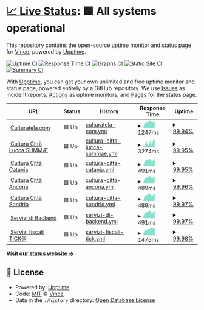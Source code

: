 # [📈 Live Status](https://VinceHpa.github.io/status-page): <!--live status--> **🟩 All systems operational**

This repository contains the open-source uptime monitor and status page for [Vince](www.thehpaworld.com), powered by [Upptime](https://github.com/upptime/upptime).

[![Uptime CI](https://github.com/VinceHpa/status-page/workflows/Uptime%20CI/badge.svg)](https://github.com/VinceHpa/status-page/actions?query=workflow%3A%22Uptime+CI%22)
[![Response Time CI](https://github.com/VinceHpa/status-page/workflows/Response%20Time%20CI/badge.svg)](https://github.com/VinceHpa/status-page/actions?query=workflow%3A%22Response+Time+CI%22)
[![Graphs CI](https://github.com/VinceHpa/status-page/workflows/Graphs%20CI/badge.svg)](https://github.com/VinceHpa/status-page/actions?query=workflow%3A%22Graphs+CI%22)
[![Static Site CI](https://github.com/VinceHpa/status-page/workflows/Static%20Site%20CI/badge.svg)](https://github.com/VinceHpa/status-page/actions?query=workflow%3A%22Static+Site+CI%22)
[![Summary CI](https://github.com/VinceHpa/status-page/workflows/Summary%20CI/badge.svg)](https://github.com/VinceHpa/status-page/actions?query=workflow%3A%22Summary+CI%22)

With [Upptime](https://upptime.js.org), you can get your own unlimited and free uptime monitor and status page, powered entirely by a GitHub repository. We use [Issues](https://github.com/VinceHpa/status-page/issues) as incident reports, [Actions](https://github.com/VinceHpa/status-page/actions) as uptime monitors, and [Pages](https://VinceHpa.github.io/status-page) for the status page.

<!--start: status pages-->
<!-- This summary is generated by Upptime (https://github.com/upptime/upptime) -->
<!-- Do not edit this manually, your changes will be overwritten -->
<!-- prettier-ignore -->
| URL | Status | History | Response Time | Uptime |
| --- | ------ | ------- | ------------- | ------ |
| <img alt="" src="https://icons.duckduckgo.com/ip3/app.culturatela.it.ico" height="13"> [Culturatela.com](https://app.culturatela.it) | 🟩 Up | [culturatela-com.yml](https://github.com/VinceHpa/status-page/commits/HEAD/history/culturatela-com.yml) | <details><summary><img alt="Response time graph" src="./graphs/culturatela-com/response-time-week.png" height="20"> 1247ms</summary><br><a href="https://VinceHpa.github.io/status-page/history/culturatela-com"><img alt="Response time 1174" src="https://img.shields.io/endpoint?url=https%3A%2F%2Fraw.githubusercontent.com%2FVinceHpa%2Fstatus-page%2FHEAD%2Fapi%2Fculturatela-com%2Fresponse-time.json"></a><br><a href="https://VinceHpa.github.io/status-page/history/culturatela-com"><img alt="24-hour response time 1324" src="https://img.shields.io/endpoint?url=https%3A%2F%2Fraw.githubusercontent.com%2FVinceHpa%2Fstatus-page%2FHEAD%2Fapi%2Fculturatela-com%2Fresponse-time-day.json"></a><br><a href="https://VinceHpa.github.io/status-page/history/culturatela-com"><img alt="7-day response time 1247" src="https://img.shields.io/endpoint?url=https%3A%2F%2Fraw.githubusercontent.com%2FVinceHpa%2Fstatus-page%2FHEAD%2Fapi%2Fculturatela-com%2Fresponse-time-week.json"></a><br><a href="https://VinceHpa.github.io/status-page/history/culturatela-com"><img alt="30-day response time 1174" src="https://img.shields.io/endpoint?url=https%3A%2F%2Fraw.githubusercontent.com%2FVinceHpa%2Fstatus-page%2FHEAD%2Fapi%2Fculturatela-com%2Fresponse-time-month.json"></a><br><a href="https://VinceHpa.github.io/status-page/history/culturatela-com"><img alt="1-year response time 1174" src="https://img.shields.io/endpoint?url=https%3A%2F%2Fraw.githubusercontent.com%2FVinceHpa%2Fstatus-page%2FHEAD%2Fapi%2Fculturatela-com%2Fresponse-time-year.json"></a></details> | <details><summary><a href="https://VinceHpa.github.io/status-page/history/culturatela-com">99.94%</a></summary><a href="https://VinceHpa.github.io/status-page/history/culturatela-com"><img alt="All-time uptime 98.79%" src="https://img.shields.io/endpoint?url=https%3A%2F%2Fraw.githubusercontent.com%2FVinceHpa%2Fstatus-page%2FHEAD%2Fapi%2Fculturatela-com%2Fuptime.json"></a><br><a href="https://VinceHpa.github.io/status-page/history/culturatela-com"><img alt="24-hour uptime 100.00%" src="https://img.shields.io/endpoint?url=https%3A%2F%2Fraw.githubusercontent.com%2FVinceHpa%2Fstatus-page%2FHEAD%2Fapi%2Fculturatela-com%2Fuptime-day.json"></a><br><a href="https://VinceHpa.github.io/status-page/history/culturatela-com"><img alt="7-day uptime 99.94%" src="https://img.shields.io/endpoint?url=https%3A%2F%2Fraw.githubusercontent.com%2FVinceHpa%2Fstatus-page%2FHEAD%2Fapi%2Fculturatela-com%2Fuptime-week.json"></a><br><a href="https://VinceHpa.github.io/status-page/history/culturatela-com"><img alt="30-day uptime 98.79%" src="https://img.shields.io/endpoint?url=https%3A%2F%2Fraw.githubusercontent.com%2FVinceHpa%2Fstatus-page%2FHEAD%2Fapi%2Fculturatela-com%2Fuptime-month.json"></a><br><a href="https://VinceHpa.github.io/status-page/history/culturatela-com"><img alt="1-year uptime 98.79%" src="https://img.shields.io/endpoint?url=https%3A%2F%2Fraw.githubusercontent.com%2FVinceHpa%2Fstatus-page%2FHEAD%2Fapi%2Fculturatela-com%2Fuptime-year.json"></a></details>
| <img alt="" src="https://icons.duckduckgo.com/ip3/cultura.comune.lucca.it.ico" height="13"> [Cultura Città Lucca SUMMÆ](https://cultura.comune.lucca.it) | 🟩 Up | [cultura-citta-lucca-summae.yml](https://github.com/VinceHpa/status-page/commits/HEAD/history/cultura-citta-lucca-summae.yml) | <details><summary><img alt="Response time graph" src="./graphs/cultura-citta-lucca-summae/response-time-week.png" height="20"> 3274ms</summary><br><a href="https://VinceHpa.github.io/status-page/history/cultura-citta-lucca-summae"><img alt="Response time 2182" src="https://img.shields.io/endpoint?url=https%3A%2F%2Fraw.githubusercontent.com%2FVinceHpa%2Fstatus-page%2FHEAD%2Fapi%2Fcultura-citta-lucca-summae%2Fresponse-time.json"></a><br><a href="https://VinceHpa.github.io/status-page/history/cultura-citta-lucca-summae"><img alt="24-hour response time 5607" src="https://img.shields.io/endpoint?url=https%3A%2F%2Fraw.githubusercontent.com%2FVinceHpa%2Fstatus-page%2FHEAD%2Fapi%2Fcultura-citta-lucca-summae%2Fresponse-time-day.json"></a><br><a href="https://VinceHpa.github.io/status-page/history/cultura-citta-lucca-summae"><img alt="7-day response time 3274" src="https://img.shields.io/endpoint?url=https%3A%2F%2Fraw.githubusercontent.com%2FVinceHpa%2Fstatus-page%2FHEAD%2Fapi%2Fcultura-citta-lucca-summae%2Fresponse-time-week.json"></a><br><a href="https://VinceHpa.github.io/status-page/history/cultura-citta-lucca-summae"><img alt="30-day response time 2182" src="https://img.shields.io/endpoint?url=https%3A%2F%2Fraw.githubusercontent.com%2FVinceHpa%2Fstatus-page%2FHEAD%2Fapi%2Fcultura-citta-lucca-summae%2Fresponse-time-month.json"></a><br><a href="https://VinceHpa.github.io/status-page/history/cultura-citta-lucca-summae"><img alt="1-year response time 2182" src="https://img.shields.io/endpoint?url=https%3A%2F%2Fraw.githubusercontent.com%2FVinceHpa%2Fstatus-page%2FHEAD%2Fapi%2Fcultura-citta-lucca-summae%2Fresponse-time-year.json"></a></details> | <details><summary><a href="https://VinceHpa.github.io/status-page/history/cultura-citta-lucca-summae">99.95%</a></summary><a href="https://VinceHpa.github.io/status-page/history/cultura-citta-lucca-summae"><img alt="All-time uptime 98.78%" src="https://img.shields.io/endpoint?url=https%3A%2F%2Fraw.githubusercontent.com%2FVinceHpa%2Fstatus-page%2FHEAD%2Fapi%2Fcultura-citta-lucca-summae%2Fuptime.json"></a><br><a href="https://VinceHpa.github.io/status-page/history/cultura-citta-lucca-summae"><img alt="24-hour uptime 100.00%" src="https://img.shields.io/endpoint?url=https%3A%2F%2Fraw.githubusercontent.com%2FVinceHpa%2Fstatus-page%2FHEAD%2Fapi%2Fcultura-citta-lucca-summae%2Fuptime-day.json"></a><br><a href="https://VinceHpa.github.io/status-page/history/cultura-citta-lucca-summae"><img alt="7-day uptime 99.95%" src="https://img.shields.io/endpoint?url=https%3A%2F%2Fraw.githubusercontent.com%2FVinceHpa%2Fstatus-page%2FHEAD%2Fapi%2Fcultura-citta-lucca-summae%2Fuptime-week.json"></a><br><a href="https://VinceHpa.github.io/status-page/history/cultura-citta-lucca-summae"><img alt="30-day uptime 98.78%" src="https://img.shields.io/endpoint?url=https%3A%2F%2Fraw.githubusercontent.com%2FVinceHpa%2Fstatus-page%2FHEAD%2Fapi%2Fcultura-citta-lucca-summae%2Fuptime-month.json"></a><br><a href="https://VinceHpa.github.io/status-page/history/cultura-citta-lucca-summae"><img alt="1-year uptime 98.78%" src="https://img.shields.io/endpoint?url=https%3A%2F%2Fraw.githubusercontent.com%2FVinceHpa%2Fstatus-page%2FHEAD%2Fapi%2Fcultura-citta-lucca-summae%2Fuptime-year.json"></a></details>
| <img alt="" src="https://icons.duckduckgo.com/ip3/app.culturatela.it.ico" height="13"> [Cultura Città Catania](https://app.culturatela.it) | 🟩 Up | [cultura-citta-catania.yml](https://github.com/VinceHpa/status-page/commits/HEAD/history/cultura-citta-catania.yml) | <details><summary><img alt="Response time graph" src="./graphs/cultura-citta-catania/response-time-week.png" height="20"> 491ms</summary><br><a href="https://VinceHpa.github.io/status-page/history/cultura-citta-catania"><img alt="Response time 462" src="https://img.shields.io/endpoint?url=https%3A%2F%2Fraw.githubusercontent.com%2FVinceHpa%2Fstatus-page%2FHEAD%2Fapi%2Fcultura-citta-catania%2Fresponse-time.json"></a><br><a href="https://VinceHpa.github.io/status-page/history/cultura-citta-catania"><img alt="24-hour response time 581" src="https://img.shields.io/endpoint?url=https%3A%2F%2Fraw.githubusercontent.com%2FVinceHpa%2Fstatus-page%2FHEAD%2Fapi%2Fcultura-citta-catania%2Fresponse-time-day.json"></a><br><a href="https://VinceHpa.github.io/status-page/history/cultura-citta-catania"><img alt="7-day response time 491" src="https://img.shields.io/endpoint?url=https%3A%2F%2Fraw.githubusercontent.com%2FVinceHpa%2Fstatus-page%2FHEAD%2Fapi%2Fcultura-citta-catania%2Fresponse-time-week.json"></a><br><a href="https://VinceHpa.github.io/status-page/history/cultura-citta-catania"><img alt="30-day response time 462" src="https://img.shields.io/endpoint?url=https%3A%2F%2Fraw.githubusercontent.com%2FVinceHpa%2Fstatus-page%2FHEAD%2Fapi%2Fcultura-citta-catania%2Fresponse-time-month.json"></a><br><a href="https://VinceHpa.github.io/status-page/history/cultura-citta-catania"><img alt="1-year response time 462" src="https://img.shields.io/endpoint?url=https%3A%2F%2Fraw.githubusercontent.com%2FVinceHpa%2Fstatus-page%2FHEAD%2Fapi%2Fcultura-citta-catania%2Fresponse-time-year.json"></a></details> | <details><summary><a href="https://VinceHpa.github.io/status-page/history/cultura-citta-catania">99.95%</a></summary><a href="https://VinceHpa.github.io/status-page/history/cultura-citta-catania"><img alt="All-time uptime 98.78%" src="https://img.shields.io/endpoint?url=https%3A%2F%2Fraw.githubusercontent.com%2FVinceHpa%2Fstatus-page%2FHEAD%2Fapi%2Fcultura-citta-catania%2Fuptime.json"></a><br><a href="https://VinceHpa.github.io/status-page/history/cultura-citta-catania"><img alt="24-hour uptime 100.00%" src="https://img.shields.io/endpoint?url=https%3A%2F%2Fraw.githubusercontent.com%2FVinceHpa%2Fstatus-page%2FHEAD%2Fapi%2Fcultura-citta-catania%2Fuptime-day.json"></a><br><a href="https://VinceHpa.github.io/status-page/history/cultura-citta-catania"><img alt="7-day uptime 99.95%" src="https://img.shields.io/endpoint?url=https%3A%2F%2Fraw.githubusercontent.com%2FVinceHpa%2Fstatus-page%2FHEAD%2Fapi%2Fcultura-citta-catania%2Fuptime-week.json"></a><br><a href="https://VinceHpa.github.io/status-page/history/cultura-citta-catania"><img alt="30-day uptime 98.78%" src="https://img.shields.io/endpoint?url=https%3A%2F%2Fraw.githubusercontent.com%2FVinceHpa%2Fstatus-page%2FHEAD%2Fapi%2Fcultura-citta-catania%2Fuptime-month.json"></a><br><a href="https://VinceHpa.github.io/status-page/history/cultura-citta-catania"><img alt="1-year uptime 98.78%" src="https://img.shields.io/endpoint?url=https%3A%2F%2Fraw.githubusercontent.com%2FVinceHpa%2Fstatus-page%2FHEAD%2Fapi%2Fcultura-citta-catania%2Fuptime-year.json"></a></details>
| <img alt="" src="https://icons.duckduckgo.com/ip3/app.culturatela.it.ico" height="13"> [Cultura Città Ancona](https://app.culturatela.it) | 🟩 Up | [cultura-citta-ancona.yml](https://github.com/VinceHpa/status-page/commits/HEAD/history/cultura-citta-ancona.yml) | <details><summary><img alt="Response time graph" src="./graphs/cultura-citta-ancona/response-time-week.png" height="20"> 489ms</summary><br><a href="https://VinceHpa.github.io/status-page/history/cultura-citta-ancona"><img alt="Response time 460" src="https://img.shields.io/endpoint?url=https%3A%2F%2Fraw.githubusercontent.com%2FVinceHpa%2Fstatus-page%2FHEAD%2Fapi%2Fcultura-citta-ancona%2Fresponse-time.json"></a><br><a href="https://VinceHpa.github.io/status-page/history/cultura-citta-ancona"><img alt="24-hour response time 570" src="https://img.shields.io/endpoint?url=https%3A%2F%2Fraw.githubusercontent.com%2FVinceHpa%2Fstatus-page%2FHEAD%2Fapi%2Fcultura-citta-ancona%2Fresponse-time-day.json"></a><br><a href="https://VinceHpa.github.io/status-page/history/cultura-citta-ancona"><img alt="7-day response time 489" src="https://img.shields.io/endpoint?url=https%3A%2F%2Fraw.githubusercontent.com%2FVinceHpa%2Fstatus-page%2FHEAD%2Fapi%2Fcultura-citta-ancona%2Fresponse-time-week.json"></a><br><a href="https://VinceHpa.github.io/status-page/history/cultura-citta-ancona"><img alt="30-day response time 460" src="https://img.shields.io/endpoint?url=https%3A%2F%2Fraw.githubusercontent.com%2FVinceHpa%2Fstatus-page%2FHEAD%2Fapi%2Fcultura-citta-ancona%2Fresponse-time-month.json"></a><br><a href="https://VinceHpa.github.io/status-page/history/cultura-citta-ancona"><img alt="1-year response time 460" src="https://img.shields.io/endpoint?url=https%3A%2F%2Fraw.githubusercontent.com%2FVinceHpa%2Fstatus-page%2FHEAD%2Fapi%2Fcultura-citta-ancona%2Fresponse-time-year.json"></a></details> | <details><summary><a href="https://VinceHpa.github.io/status-page/history/cultura-citta-ancona">99.96%</a></summary><a href="https://VinceHpa.github.io/status-page/history/cultura-citta-ancona"><img alt="All-time uptime 98.79%" src="https://img.shields.io/endpoint?url=https%3A%2F%2Fraw.githubusercontent.com%2FVinceHpa%2Fstatus-page%2FHEAD%2Fapi%2Fcultura-citta-ancona%2Fuptime.json"></a><br><a href="https://VinceHpa.github.io/status-page/history/cultura-citta-ancona"><img alt="24-hour uptime 100.00%" src="https://img.shields.io/endpoint?url=https%3A%2F%2Fraw.githubusercontent.com%2FVinceHpa%2Fstatus-page%2FHEAD%2Fapi%2Fcultura-citta-ancona%2Fuptime-day.json"></a><br><a href="https://VinceHpa.github.io/status-page/history/cultura-citta-ancona"><img alt="7-day uptime 99.96%" src="https://img.shields.io/endpoint?url=https%3A%2F%2Fraw.githubusercontent.com%2FVinceHpa%2Fstatus-page%2FHEAD%2Fapi%2Fcultura-citta-ancona%2Fuptime-week.json"></a><br><a href="https://VinceHpa.github.io/status-page/history/cultura-citta-ancona"><img alt="30-day uptime 98.79%" src="https://img.shields.io/endpoint?url=https%3A%2F%2Fraw.githubusercontent.com%2FVinceHpa%2Fstatus-page%2FHEAD%2Fapi%2Fcultura-citta-ancona%2Fuptime-month.json"></a><br><a href="https://VinceHpa.github.io/status-page/history/cultura-citta-ancona"><img alt="1-year uptime 98.79%" src="https://img.shields.io/endpoint?url=https%3A%2F%2Fraw.githubusercontent.com%2FVinceHpa%2Fstatus-page%2FHEAD%2Fapi%2Fcultura-citta-ancona%2Fuptime-year.json"></a></details>
| <img alt="" src="https://icons.duckduckgo.com/ip3/app.culturatela.it.ico" height="13"> [Cultura Città Sondrio](https://app.culturatela.it) | 🟩 Up | [cultura-citta-sondrio.yml](https://github.com/VinceHpa/status-page/commits/HEAD/history/cultura-citta-sondrio.yml) | <details><summary><img alt="Response time graph" src="./graphs/cultura-citta-sondrio/response-time-week.png" height="20"> 489ms</summary><br><a href="https://VinceHpa.github.io/status-page/history/cultura-citta-sondrio"><img alt="Response time 454" src="https://img.shields.io/endpoint?url=https%3A%2F%2Fraw.githubusercontent.com%2FVinceHpa%2Fstatus-page%2FHEAD%2Fapi%2Fcultura-citta-sondrio%2Fresponse-time.json"></a><br><a href="https://VinceHpa.github.io/status-page/history/cultura-citta-sondrio"><img alt="24-hour response time 571" src="https://img.shields.io/endpoint?url=https%3A%2F%2Fraw.githubusercontent.com%2FVinceHpa%2Fstatus-page%2FHEAD%2Fapi%2Fcultura-citta-sondrio%2Fresponse-time-day.json"></a><br><a href="https://VinceHpa.github.io/status-page/history/cultura-citta-sondrio"><img alt="7-day response time 489" src="https://img.shields.io/endpoint?url=https%3A%2F%2Fraw.githubusercontent.com%2FVinceHpa%2Fstatus-page%2FHEAD%2Fapi%2Fcultura-citta-sondrio%2Fresponse-time-week.json"></a><br><a href="https://VinceHpa.github.io/status-page/history/cultura-citta-sondrio"><img alt="30-day response time 454" src="https://img.shields.io/endpoint?url=https%3A%2F%2Fraw.githubusercontent.com%2FVinceHpa%2Fstatus-page%2FHEAD%2Fapi%2Fcultura-citta-sondrio%2Fresponse-time-month.json"></a><br><a href="https://VinceHpa.github.io/status-page/history/cultura-citta-sondrio"><img alt="1-year response time 454" src="https://img.shields.io/endpoint?url=https%3A%2F%2Fraw.githubusercontent.com%2FVinceHpa%2Fstatus-page%2FHEAD%2Fapi%2Fcultura-citta-sondrio%2Fresponse-time-year.json"></a></details> | <details><summary><a href="https://VinceHpa.github.io/status-page/history/cultura-citta-sondrio">99.97%</a></summary><a href="https://VinceHpa.github.io/status-page/history/cultura-citta-sondrio"><img alt="All-time uptime 98.79%" src="https://img.shields.io/endpoint?url=https%3A%2F%2Fraw.githubusercontent.com%2FVinceHpa%2Fstatus-page%2FHEAD%2Fapi%2Fcultura-citta-sondrio%2Fuptime.json"></a><br><a href="https://VinceHpa.github.io/status-page/history/cultura-citta-sondrio"><img alt="24-hour uptime 100.00%" src="https://img.shields.io/endpoint?url=https%3A%2F%2Fraw.githubusercontent.com%2FVinceHpa%2Fstatus-page%2FHEAD%2Fapi%2Fcultura-citta-sondrio%2Fuptime-day.json"></a><br><a href="https://VinceHpa.github.io/status-page/history/cultura-citta-sondrio"><img alt="7-day uptime 99.97%" src="https://img.shields.io/endpoint?url=https%3A%2F%2Fraw.githubusercontent.com%2FVinceHpa%2Fstatus-page%2FHEAD%2Fapi%2Fcultura-citta-sondrio%2Fuptime-week.json"></a><br><a href="https://VinceHpa.github.io/status-page/history/cultura-citta-sondrio"><img alt="30-day uptime 98.79%" src="https://img.shields.io/endpoint?url=https%3A%2F%2Fraw.githubusercontent.com%2FVinceHpa%2Fstatus-page%2FHEAD%2Fapi%2Fcultura-citta-sondrio%2Fuptime-month.json"></a><br><a href="https://VinceHpa.github.io/status-page/history/cultura-citta-sondrio"><img alt="1-year uptime 98.79%" src="https://img.shields.io/endpoint?url=https%3A%2F%2Fraw.githubusercontent.com%2FVinceHpa%2Fstatus-page%2FHEAD%2Fapi%2Fcultura-citta-sondrio%2Fuptime-year.json"></a></details>
| <img alt="" src="https://icons.duckduckgo.com/ip3/app.culturatela.it.ico" height="13"> [Servizi di Backend](https://app.culturatela.it) | 🟩 Up | [servizi-di-backend.yml](https://github.com/VinceHpa/status-page/commits/HEAD/history/servizi-di-backend.yml) | <details><summary><img alt="Response time graph" src="./graphs/servizi-di-backend/response-time-week.png" height="20"> 491ms</summary><br><a href="https://VinceHpa.github.io/status-page/history/servizi-di-backend"><img alt="Response time 469" src="https://img.shields.io/endpoint?url=https%3A%2F%2Fraw.githubusercontent.com%2FVinceHpa%2Fstatus-page%2FHEAD%2Fapi%2Fservizi-di-backend%2Fresponse-time.json"></a><br><a href="https://VinceHpa.github.io/status-page/history/servizi-di-backend"><img alt="24-hour response time 576" src="https://img.shields.io/endpoint?url=https%3A%2F%2Fraw.githubusercontent.com%2FVinceHpa%2Fstatus-page%2FHEAD%2Fapi%2Fservizi-di-backend%2Fresponse-time-day.json"></a><br><a href="https://VinceHpa.github.io/status-page/history/servizi-di-backend"><img alt="7-day response time 491" src="https://img.shields.io/endpoint?url=https%3A%2F%2Fraw.githubusercontent.com%2FVinceHpa%2Fstatus-page%2FHEAD%2Fapi%2Fservizi-di-backend%2Fresponse-time-week.json"></a><br><a href="https://VinceHpa.github.io/status-page/history/servizi-di-backend"><img alt="30-day response time 469" src="https://img.shields.io/endpoint?url=https%3A%2F%2Fraw.githubusercontent.com%2FVinceHpa%2Fstatus-page%2FHEAD%2Fapi%2Fservizi-di-backend%2Fresponse-time-month.json"></a><br><a href="https://VinceHpa.github.io/status-page/history/servizi-di-backend"><img alt="1-year response time 469" src="https://img.shields.io/endpoint?url=https%3A%2F%2Fraw.githubusercontent.com%2FVinceHpa%2Fstatus-page%2FHEAD%2Fapi%2Fservizi-di-backend%2Fresponse-time-year.json"></a></details> | <details><summary><a href="https://VinceHpa.github.io/status-page/history/servizi-di-backend">99.97%</a></summary><a href="https://VinceHpa.github.io/status-page/history/servizi-di-backend"><img alt="All-time uptime 98.81%" src="https://img.shields.io/endpoint?url=https%3A%2F%2Fraw.githubusercontent.com%2FVinceHpa%2Fstatus-page%2FHEAD%2Fapi%2Fservizi-di-backend%2Fuptime.json"></a><br><a href="https://VinceHpa.github.io/status-page/history/servizi-di-backend"><img alt="24-hour uptime 100.00%" src="https://img.shields.io/endpoint?url=https%3A%2F%2Fraw.githubusercontent.com%2FVinceHpa%2Fstatus-page%2FHEAD%2Fapi%2Fservizi-di-backend%2Fuptime-day.json"></a><br><a href="https://VinceHpa.github.io/status-page/history/servizi-di-backend"><img alt="7-day uptime 99.97%" src="https://img.shields.io/endpoint?url=https%3A%2F%2Fraw.githubusercontent.com%2FVinceHpa%2Fstatus-page%2FHEAD%2Fapi%2Fservizi-di-backend%2Fuptime-week.json"></a><br><a href="https://VinceHpa.github.io/status-page/history/servizi-di-backend"><img alt="30-day uptime 98.81%" src="https://img.shields.io/endpoint?url=https%3A%2F%2Fraw.githubusercontent.com%2FVinceHpa%2Fstatus-page%2FHEAD%2Fapi%2Fservizi-di-backend%2Fuptime-month.json"></a><br><a href="https://VinceHpa.github.io/status-page/history/servizi-di-backend"><img alt="1-year uptime 98.81%" src="https://img.shields.io/endpoint?url=https%3A%2F%2Fraw.githubusercontent.com%2FVinceHpa%2Fstatus-page%2FHEAD%2Fapi%2Fservizi-di-backend%2Fuptime-year.json"></a></details>
| <img alt="" src="https://icons.duckduckgo.com/ip3/home.culturatela.it.ico" height="13"> [Servizi fiscali TICK@](https://home.culturatela.it) | 🟩 Up | [servizi-fiscali-tick.yml](https://github.com/VinceHpa/status-page/commits/HEAD/history/servizi-fiscali-tick.yml) | <details><summary><img alt="Response time graph" src="./graphs/servizi-fiscali-tick/response-time-week.png" height="20"> 1476ms</summary><br><a href="https://VinceHpa.github.io/status-page/history/servizi-fiscali-tick"><img alt="Response time 1488" src="https://img.shields.io/endpoint?url=https%3A%2F%2Fraw.githubusercontent.com%2FVinceHpa%2Fstatus-page%2FHEAD%2Fapi%2Fservizi-fiscali-tick%2Fresponse-time.json"></a><br><a href="https://VinceHpa.github.io/status-page/history/servizi-fiscali-tick"><img alt="24-hour response time 1456" src="https://img.shields.io/endpoint?url=https%3A%2F%2Fraw.githubusercontent.com%2FVinceHpa%2Fstatus-page%2FHEAD%2Fapi%2Fservizi-fiscali-tick%2Fresponse-time-day.json"></a><br><a href="https://VinceHpa.github.io/status-page/history/servizi-fiscali-tick"><img alt="7-day response time 1476" src="https://img.shields.io/endpoint?url=https%3A%2F%2Fraw.githubusercontent.com%2FVinceHpa%2Fstatus-page%2FHEAD%2Fapi%2Fservizi-fiscali-tick%2Fresponse-time-week.json"></a><br><a href="https://VinceHpa.github.io/status-page/history/servizi-fiscali-tick"><img alt="30-day response time 1488" src="https://img.shields.io/endpoint?url=https%3A%2F%2Fraw.githubusercontent.com%2FVinceHpa%2Fstatus-page%2FHEAD%2Fapi%2Fservizi-fiscali-tick%2Fresponse-time-month.json"></a><br><a href="https://VinceHpa.github.io/status-page/history/servizi-fiscali-tick"><img alt="1-year response time 1488" src="https://img.shields.io/endpoint?url=https%3A%2F%2Fraw.githubusercontent.com%2FVinceHpa%2Fstatus-page%2FHEAD%2Fapi%2Fservizi-fiscali-tick%2Fresponse-time-year.json"></a></details> | <details><summary><a href="https://VinceHpa.github.io/status-page/history/servizi-fiscali-tick">99.98%</a></summary><a href="https://VinceHpa.github.io/status-page/history/servizi-fiscali-tick"><img alt="All-time uptime 96.28%" src="https://img.shields.io/endpoint?url=https%3A%2F%2Fraw.githubusercontent.com%2FVinceHpa%2Fstatus-page%2FHEAD%2Fapi%2Fservizi-fiscali-tick%2Fuptime.json"></a><br><a href="https://VinceHpa.github.io/status-page/history/servizi-fiscali-tick"><img alt="24-hour uptime 100.00%" src="https://img.shields.io/endpoint?url=https%3A%2F%2Fraw.githubusercontent.com%2FVinceHpa%2Fstatus-page%2FHEAD%2Fapi%2Fservizi-fiscali-tick%2Fuptime-day.json"></a><br><a href="https://VinceHpa.github.io/status-page/history/servizi-fiscali-tick"><img alt="7-day uptime 99.98%" src="https://img.shields.io/endpoint?url=https%3A%2F%2Fraw.githubusercontent.com%2FVinceHpa%2Fstatus-page%2FHEAD%2Fapi%2Fservizi-fiscali-tick%2Fuptime-week.json"></a><br><a href="https://VinceHpa.github.io/status-page/history/servizi-fiscali-tick"><img alt="30-day uptime 96.28%" src="https://img.shields.io/endpoint?url=https%3A%2F%2Fraw.githubusercontent.com%2FVinceHpa%2Fstatus-page%2FHEAD%2Fapi%2Fservizi-fiscali-tick%2Fuptime-month.json"></a><br><a href="https://VinceHpa.github.io/status-page/history/servizi-fiscali-tick"><img alt="1-year uptime 96.28%" src="https://img.shields.io/endpoint?url=https%3A%2F%2Fraw.githubusercontent.com%2FVinceHpa%2Fstatus-page%2FHEAD%2Fapi%2Fservizi-fiscali-tick%2Fuptime-year.json"></a></details>

<!--end: status pages-->

[**Visit our status website →**](https://VinceHpa.github.io/status-page)

## 📄 License

- Powered by: [Upptime](https://github.com/upptime/upptime)
- Code: [MIT](./LICENSE) © [Vince](www.thehpaworld.com)
- Data in the `./history` directory: [Open Database License](https://opendatacommons.org/licenses/odbl/1-0/)
